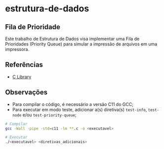 # estrutura-de-dados

## Fila de Prioridade

Este trabalho de Estrutura de Dados visa implementar uma Fila de Prioridades (Priority Queue) para simular a impressão de arquivos em uma impressora.

## Referências

- [C Library](https://cplusplus.com/reference/clibrary/)

## Observações

- Para compilar o código, é necessário a versão C11 do GCC;
- Para executar em modo teste, adicionar a(s) diretiva(s) `test-info`, `test-node` e/ou `test-priority-queue`;

```sh
# Compilar
gcc -Wall -pipe -std=c11 -lm **.c -o <executavel>

# Executar
./<executavel> <diretivas_adicionais>
```
